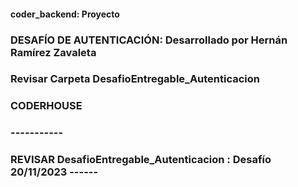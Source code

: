 #### coder_backend: Proyecto
### DESAFÍO DE AUTENTICACIÓN: Desarrollado por Hernán Ramírez Zavaleta
### Revisar Carpeta DesafioEntregable_Autenticacion
### CODERHOUSE
### -----------
### REVISAR DesafioEntregable_Autenticacion : Desafío 20/11/2023 ------